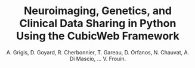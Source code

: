 ---
author: A. Grigis, D. Goyard, R. Cherbonnier, T. Gareau, D. Orfanos, N. Chauvat, A. Di Mascio, ... V. Frouin.
title: Neuroimaging, Genetics, and Clinical Data Sharing in Python Using the CubicWeb Framework
journal: FRONTIERS IN NEUROINFORMATICS
year: 2017
type: article
doi: DOI - 10.3389/fninf.2017.00018
team: yes
volume: 11
pages: Article Number - 18
---